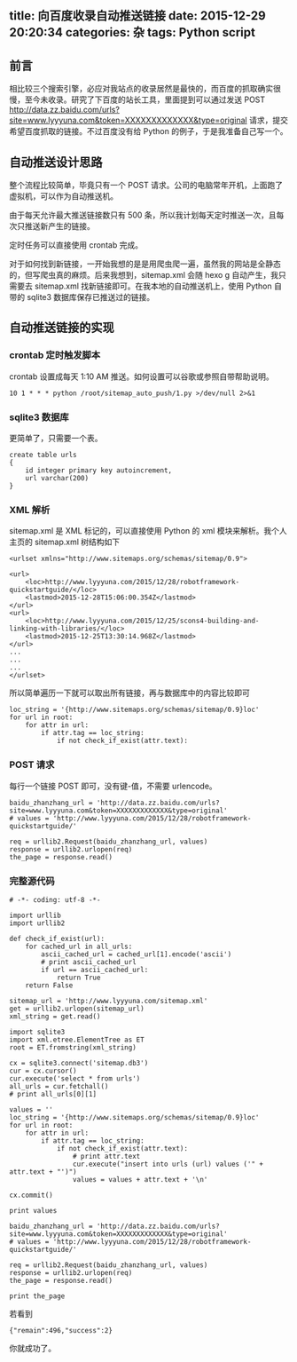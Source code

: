 title: 向百度收录自动推送链接
date: 2015-12-29 20:20:34
categories: 杂
tags: Python script
---

## 前言

相比较三个搜索引擎，必应对我站点的收录居然是最快的，而百度的抓取确实很慢，至今未收录。研究了下百度的站长工具，里面提到可以通过发送 POST http://data.zz.baidu.com/urls?site=www.lyyyuna.com&token=XXXXXXXXXXXXX&type=original 请求，提交希望百度抓取的链接。不过百度没有给 Python 的例子，于是我准备自己写一个。

## 自动推送设计思路

整个流程比较简单，毕竟只有一个 POST 请求。公司的电脑常年开机，上面跑了虚拟机，可以作为自动推送机。

由于每天允许最大推送链接数只有 500 条，所以我计划每天定时推送一次，且每次只推送新产生的链接。

定时任务可以直接使用 crontab 完成。

对于如何找到新链接，一开始我想的是是用爬虫爬一遍，虽然我的网站是全静态的，但写爬虫真的麻烦。后来我想到，sitemap.xml 会随 hexo g 自动产生，我只需要去 sitemap.xml 找新链接即可。在我本地的自动推送机上，使用 Python 自带的 sqlite3 数据库保存已推送过的链接。

## 自动推送链接的实现

### crontab 定时触发脚本

crontab 设置成每天 1:10 AM 推送。如何设置可以谷歌或参照自带帮助说明。

    10 1 * * * python /root/sitemap_auto_push/1.py >/dev/null 2>&1

### sqlite3 数据库

更简单了，只需要一个表。

    create table urls
    {
        id integer primary key autoincrement,
        url varchar(200)    
    }

### XML 解析

sitemap.xml 是 XML 标记的，可以直接使用 Python 的 xml 模块来解析。我个人主页的 sitemap.xml 树结构如下

    <urlset xmlns="http://www.sitemaps.org/schemas/sitemap/0.9">
    
    <url>
        <loc>http://www.lyyyuna.com/2015/12/28/robotframework-quickstartguide/</loc>
        <lastmod>2015-12-28T15:06:00.354Z</lastmod>
    </url>
    <url>
        <loc>http://www.lyyyuna.com/2015/12/25/scons4-building-and-linking-with-libraries/</loc>
        <lastmod>2015-12-25T13:30:14.968Z</lastmod>
    </url>    
    ...
    ...
    ...
    </urlset>

所以简单遍历一下就可以取出所有链接，再与数据库中的内容比较即可

    loc_string = '{http://www.sitemaps.org/schemas/sitemap/0.9}loc'
    for url in root:
        for attr in url:
            if attr.tag == loc_string:
                if not check_if_exist(attr.text):
                
### POST 请求

每行一个链接 POST 即可，没有键-值，不需要 urlencode。

    baidu_zhanzhang_url = 'http://data.zz.baidu.com/urls?site=www.lyyyuna.com&token=XXXXXXXXXXXXX&type=original'
    # values = 'http://www.lyyyuna.com/2015/12/28/robotframework-quickstartguide/'

    req = urllib2.Request(baidu_zhanzhang_url, values)
    response = urllib2.urlopen(req)
    the_page = response.read()      

### 完整源代码

    # -*- coding: utf-8 -*-

    import urllib
    import urllib2

    def check_if_exist(url):
        for cached_url in all_urls:
            ascii_cached_url = cached_url[1].encode('ascii')
            # print ascii_cached_url
            if url == ascii_cached_url:
                return True
        return False
        
    sitemap_url = 'http://www.lyyyuna.com/sitemap.xml'
    get = urllib2.urlopen(sitemap_url)
    xml_string = get.read()

    import sqlite3
    import xml.etree.ElementTree as ET
    root = ET.fromstring(xml_string)

    cx = sqlite3.connect('sitemap.db3')
    cur = cx.cursor()
    cur.execute('select * from urls')
    all_urls = cur.fetchall()
    # print all_urls[0][1]

    values = ''
    loc_string = '{http://www.sitemaps.org/schemas/sitemap/0.9}loc'
    for url in root:
        for attr in url:
            if attr.tag == loc_string:
                if not check_if_exist(attr.text):
                    # print attr.text
                    cur.execute("insert into urls (url) values ('" + attr.text + "')")
                    values = values + attr.text + '\n'

    cx.commit()

    print values

    baidu_zhanzhang_url = 'http://data.zz.baidu.com/urls?site=www.lyyyuna.com&token=XXXXXXXXXXXXX&type=original'
    # values = 'http://www.lyyyuna.com/2015/12/28/robotframework-quickstartguide/'

    req = urllib2.Request(baidu_zhanzhang_url, values)
    response = urllib2.urlopen(req)
    the_page = response.read()

    print the_page

若看到

    {"remain":496,"success":2}
    
你就成功了。


          